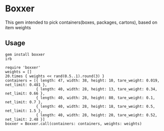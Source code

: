 # Boxxer

This gem intended to pick containers(boxes, packages, cartons), based on item weights

## Usage

```
gem install boxxer
irb
```

```
require 'boxxer'
weights = []
20.times { weights << rand(0.5..1).round(3) }
containers = [{ length: 47, width: 38, height: 10, tare_weight: 0.019, net_limit: 0.481 },
              { length: 40, width: 28, height: 13, tare_weight: 0.34, net_limit: 0.66 },
              { length: 40, width: 28, height: 80, tare_weight: 0.1, net_limit: 0.7 },
              { length: 40, width: 28, height: 18, tare_weight: 0.5, net_limit: 1.5 },
              { length: 40, width: 28, height: 20, tare_weight: 0.52, net_limit: 2.48 }]
boxxer = Boxxer.call(containers: containers, weights: weights)
```
